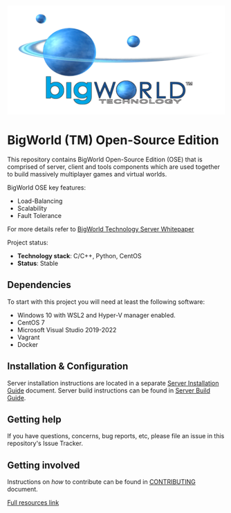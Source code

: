 ![BigWorld for everyone](logo.png)

# BigWorld (TM) Open-Source Edition

This repository contains BigWorld Open-Source Edition (OSE) that is comprised of server, 
client and tools components which are used together to build massively multiplayer games 
and virtual worlds.

BigWorld OSE key features:

 - Load-Balancing
 - Scalability
 - Fault Tolerance

For more details refer to [BigWorld Technology Server Whitepaper](<docs/pdf/BigWorld Technology Server Whitepaper.pdf>)

Project status:

  - **Technology stack**: C/C++, Python, CentOS
  - **Status**:  Stable

## Dependencies

To start with this project you will need at least the following software:

 - Windows 10 with WSL2 and Hyper-V manager enabled.
 - CentOS 7
 - Microsoft Visual Studio 2019-2022
 - Vagrant
 - Docker

## Installation & Configuration

Server installation instructions are located in a separate [Server Installation Guide](<docs/pdf/Server Installation Guide.pdf>) document.
Server build instructions can be found in [Server Build Guide](<docs/pdf/Server Build Guide.pdf>).

## Getting help

If you have questions, concerns, bug reports, etc, please file an issue in this repository's Issue Tracker.

## Getting involved

Instructions on _how_ to contribute can be found in [CONTRIBUTING](CONTRIBUTING.md) document.

<a href="https://drive.google.com/file/d/1hLm_Ox0v-xIen8c4MvwRHQhkutf9bIpK/view?usp=share_link" target="_blank">Full resources link</a>
